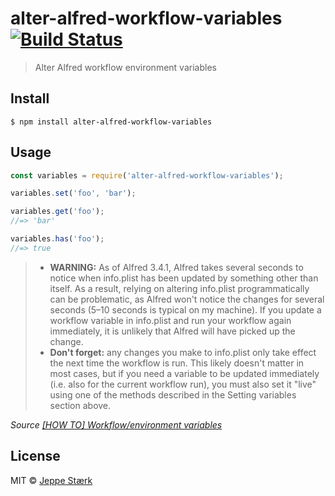 # alter-alfred-workflow-variables [![Build Status](https://travis-ci.org/jeppestaerk/alter-alfred-workflow-variables.svg?branch=master)](https://travis-ci.org/jeppestaerk/alter-alfred-workflow-variables)

> Alter Alfred workflow environment variables


## Install

```
$ npm install alter-alfred-workflow-variables
```


## Usage

```js
const variables = require('alter-alfred-workflow-variables');

variables.set('foo', 'bar');

variables.get('foo');
//=> 'bar'

variables.has('foo');
//=> true
```

> - **WARNING:** As of Alfred 3.4.1, Alfred takes several seconds to notice when info.plist has been updated by something other than itself. As a result, relying on altering info.plist programmatically can be problematic, as Alfred won't notice the changes for several seconds (5–10 seconds is typical on my machine). If you update a workflow variable in info.plist and run your workflow again immediately, it is unlikely that Alfred will have picked up the change.
> - **Don't forget:** any changes you make to info.plist only take effect the next time the workflow is run. This likely doesn't matter in most cases, but if you need a variable to be updated immediately (i.e. also for the current workflow run), you must also set it "live" using one of the methods described in the Setting variables section above.

*Source [[HOW TO] Workflow/environment variables](https://www.alfredforum.com/topic/9070-how-to-workflowenvironment-variables/)*



## License

MIT © [Jeppe Stærk](https://staerk.io)
